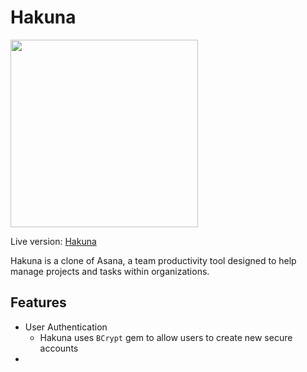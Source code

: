 # Hakuna

<img src="https://github.com/addriv/Hakuna/blob/master/app/assets/images/favicon.ico" width="300px">

Live version: [Hakuna](https://hakuna-.herokuapp.com)

Hakuna is a clone of Asana, a team productivity tool designed to help manage projects and tasks within organizations.

## Features

* User Authentication
  * Hakuna uses `BCrypt` gem to allow users to create new secure accounts
*

